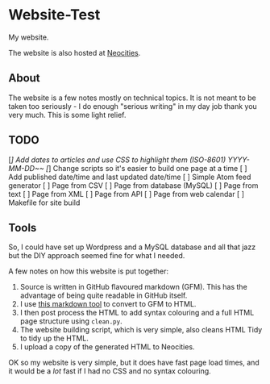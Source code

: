 # Website-Test

My website. 

The website is also hosted at [Neocities](https://coffeeandcode.neocities.org).

## About

The website is a few notes mostly on technical topics. It is not meant
to be taken too seriously - I do enough "serious writing" in my day
job thank you very much. This is some light relief.

## TODO

[*] Add dates to articles and use CSS to highlight them (ISO-8601) YYYY-MM-DD~~
[*] Change scripts so it's easier to build one page at a time
[ ] Add published date/time and last updated date/time
[ ] Simple Atom feed generator
[ ] Page from CSV
[ ] Page from database (MySQL)
[ ] Page from text
[ ] Page from XML
[ ] Page from API
[ ] Page from web calendar
[ ] Makefile for site build


## Tools

So, I could have set up Wordpress and a MySQL database and all that
jazz but the DIY approach seemed fine for what I needed.

A few notes on how this website is put together:

1. Source is written in GitHub flavoured markdown (GFM). This has the
   advantage of being quite readable in GitHub itself.
2. I use [this markdown tool](https://github.com/cwjohan/markdown-to-html) to convert to GFM to HTML.
3. I then post process the HTML to add syntax colouring and a full HTML page structure using `clean.py`.
4. The website building script, which is very simple, also cleans HTML Tidy to tidy up the HTML.
5. I upload a copy of the generated HTML to Neocities.

OK so my website is very simple, but it does have fast page load
times, and it would be a *lot* fast if I had no CSS and no syntax
colouring.


